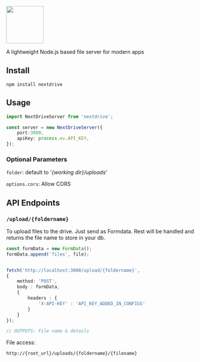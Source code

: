 <img src="https://github.com/user-attachments/assets/cf92e206-0cee-4f38-abfd-959c27ac3232"
height="100px"
/>

A lightweight Node.js based file server for modern apps


## Install
```
npm install nextdrive
```

## Usage
```ts
import NextDriveServer from 'nextdrive';

const server = new NextDriveServer({
    port:3000,
    apiKey: process.ev.API_KEY,
});

```
### Optional Parameters

`folder`:  default to '*{working dir}/uploads*'

`options.cors`: Allow CORS




## API Endpoints

### `/upload/{foldername}`
To upload files to the drive.
Just send as Formdata. Rest will be handled and returns the file name to store in your db.
```ts
const formData = new FormData();
formData.append('files', file);


fetch('http://localhost:3000/upload/{foldername}', 
{
    method: 'POST',
    body : formData,
    {
        headers : {
            'X-API-KEY' : 'API_KEY_ADDED_IN_CONFIGS'
        }
    }
});

// OUTPUTS: File name & details
```


File access: 
```
http://{root_url}/uploads/{foldername}/{filename}
```

